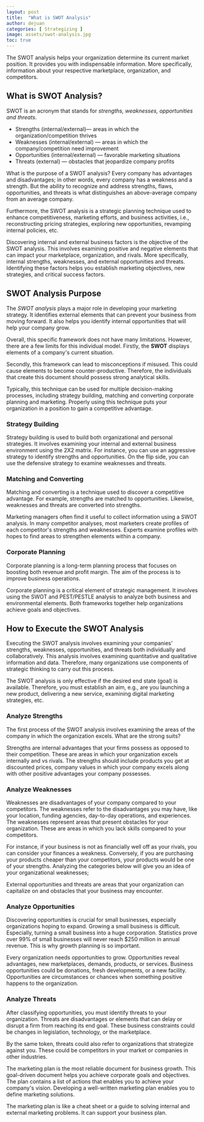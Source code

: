 ```yaml
---
layout: post
title:  "What is SWOT Analysis"
author: dejuan
categories: [ Strategizing ]
image: assets/swot-analysis.jpg
toc: true
---
```


The SWOT analysis helps your organization determine its current market position. It provides you with indispensable information. More specifically, information about your respective marketplace, organization, and competitors.

## What is SWOT Analysis?

SWOT is an acronym that stands for *strengths, weaknesses, opportunities and threats*.

* Strengths (internal/external)— areas in which the organization/competition thrives
* Weaknesses (internal/external) — areas in which the company/competition need improvement
* Opportunities (internal/external) — favorable marketing situations
* Threats (external) — obstacles that jeopardize company profits

What is the purpose of a SWOT analysis? Every company has advantages and disadvantages; in other words, every company has a weakness and a strength. But the ability to recognize and address strengths, flaws, opportunities, and threats is what distinguishes an above-average company from an average company.

Furthermore, the SWOT analysis is a strategic planning technique used to enhance competitiveness, marketing efforts, and business activities, i.e., reconstructing pricing strategies, exploring new opportunities, revamping internal policies, etc.

Discovering internal and external business factors is the objective of the SWOT analysis. This involves examining positive and negative elements that can impact your marketplace, organization, and rivals. More specifically, internal strengths, weaknesses, and external opportunities and threats. Identifying these factors helps you establish marketing objectives, new strategies, and critical success factors.

## SWOT Analysis Purpose

The *SWOT analysis* plays a major role in developing your marketing strategy. It identifies external elements that can prevent your business from moving forward. It also helps you identify internal opportunities that will help your company grow.

Overall, this specific framework does not have many limitations. However, there are a few limits for this individual model. Firstly, the **SWOT** displays elements of a company's current situation.

Secondly, this framework can lead to misconceptions if misused. This could cause elements to become counter-productive. Therefore, the individuals that create this document should possess strong analytical skills.

Typically, this technique can be used for multiple decision-making processes, including strategy building, matching and converting corporate planning and marketing. Properly using this technique puts your organization in a position to gain a competitive advantage.

### Strategy Building

Strategy building is used to build both organizational and personal strategies. It involves examining your internal and external business environment using the 2X2 matrix. For instance, you can use an aggressive strategy to identify strengths and opportunities. On the flip side, you can use the defensive strategy to examine weaknesses and threats.

### Matching and Converting

Matching and converting is a technique used to discover a competitive advantage. For example, strengths are matched to opportunities. Likewise, weaknesses and threats are converted into strengths.

Marketing managers often find it useful to collect information using a SWOT analysis. In many competitor analyses, most marketers create profiles of each competitor's strengths and weaknesses. Experts examine profiles with hopes to find areas to strengthen elements within a company.

### Corporate Planning

Corporate planning is a long-term planning process that focuses on boosting both revenue and profit margin. The aim of the process is to improve business operations.

Corporate planning is a critical element of strategic management. It involves using the SWOT and PEST/PESTLE analysis to analyze both business and environmental elements. Both frameworks together help organizations achieve goals and objectives.

## How to Execute the SWOT Analysis

Executing the SWOT analysis involves examining your companies' strengths, weaknesses, opportunities, and threats both individually and collaboratively. This analysis involves examining quantitative and qualitative information and data. Therefore, many organizations use components of strategic thinking to carry out this process.

The SWOT analysis is only effective if the desired end state (goal) is available. Therefore, you must establish an aim, e.g., are you launching a new product, delivering a new service, examining digital marketing strategies, etc.

### Analyze Strengths

The first process of the SWOT analysis involves examining the areas of the company in which the organization excels. What are the strong suits?

Strengths are internal advantages that your firms possess as opposed to their competition. These are areas in which your organization excels internally and vs rivals. The strengths should include products you get at discounted prices, company values in which your company excels along with other positive advantages your company possesses.

### Analyze Weaknesses

Weaknesses are disadvantages of your company compared to your competitors. The weaknesses refer to the disadvantages you may have, like your location, funding agencies, day-to-day operations, and experiences. The weaknesses represent areas that present obstacles for your organization. These are areas in which you lack skills compared to your competitors.

For instance, if your business is not as financially well off as your rivals, you can consider your finances a weakness. Conversely, if you are purchasing your products cheaper than your competitors, your products would be one of your strengths. Analyzing the categories below will give you an idea of your organizational weaknesses;

External opportunities and threats are areas that your organization can capitalize on and obstacles that your business may encounter.

### Analyze Opportunities

Discovering opportunities is crucial for small businesses, especially organizations hoping to expand. Growing a small business is difficult. Especially, turning a small business into a huge corporation. Statistics prove over 99% of small businesses will never reach $250 million in annual revenue. This is why growth planning is so important.

Every organization needs opportunities to grow. Opportunities reveal advantages, new marketplaces, demands, products, or services. Business opportunities could be donations, fresh developments, or a new facility. Opportunities are circumstances or chances when something positive happens to the organization.

### Analyze Threats

After classifying opportunities, you must identify threats to your organization. Threats are disadvantages or elements that can delay or disrupt a firm from reaching its end goal. These business constraints could be changes in legislation, technology, or the marketplace.

By the same token, threats could also refer to organizations that strategize against you. These could be competitors in your market or companies in other industries.

The marketing plan is the most reliable document for business growth. This goal-driven document helps you achieve corporate goals and objectives. The plan contains a list of actions that enables you to achieve your company's vision. Developing a well-written marketing plan enables you to define marketing solutions.

The marketing plan is like a cheat sheet or a guide to solving internal and external marketing problems. It can support your business plan.
